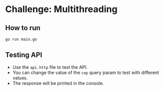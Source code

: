 # Challenge: Multithreading

## How to run
```bash
go run main.go
```

## Testing API
- Use the `api.http` file to test the API.
- You can change the value of the `cep` query param to test with different values.
- The response will be printed in the console.